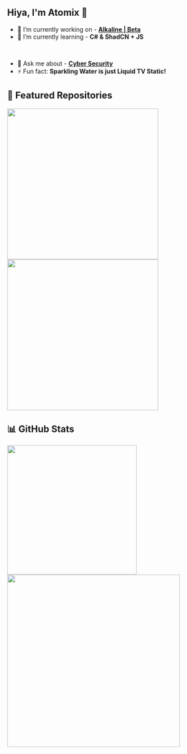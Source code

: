 ## Hiya, I'm Atomix 👋

- 🔭 I’m currently working on - **[Alkaline | Beta](https://atomix.one/alkaline)**
- 🌱 I’m currently learning - **C# & ShadCN + JS**
<br>

- 💬 Ask me about - **[Cyber Security](https://discord.gg/rrb9hDky29)**
- ⚡ Fun fact: **Sparkling Water is just Liquid TV Static!**


## 🚀 Featured Repositories

<p dir="auto">
  <a href="https://github.com/A-T-O-M-I-X/Sapphire-Player">
    <img align="left" src="https://github-readme-stats.vercel.app/api/pin/?username=A-T-O-M-I-X&repo=Sapphire-Player&icon_color=FF0097&bg_color=22001B&theme=dark" width="350" style="margin-right: 10px;">
  </a>
  <a href="https://github.com/A-T-O-M-I-X/Opal">
    <img align="left" src="https://github-readme-stats.vercel.app/api/pin/?username=A-T-O-M-I-X&repo=Alkaline-GTK&icon_color=FF0097&bg_color=22001B&theme=dark" width="350">
  </a>
</p>

<br clear="left" />

## 📊 GitHub Stats

<p dir="auto">
  <a href="https://github.com/search?q=owner%3AA-T-O-M-I-X+language%3AVue+&type=code">
    <img align="left" src="http://23.27.6.132:9000/top-langs/?username=A-T-O-M-I-X&langs_count=8&hide=css,scss,html,php,ejs&title_color=ffffff&text_color=c9cacc&icon_color=FF0097&bg_color=22001B&layout=compact" width="300" style="margin-right: 40px;">
  </a>
  
  <a href="https://atomix.one">
    <img align="left" src="http://23.27.6.132:9000/?username=A-T-O-M-I-X&count_private=true&show_icons=true&hide_title=true&include_all_commits=true&theme=dark&icon_color=FF0097&bg_color=22001B" width="400">
  </a>
</p>

<br clear="left" />
